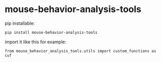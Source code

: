 # mouse-behavior-analysis-tools

pip installable:
```
pip install mouse-behavior-analysis-tools
```

import it like this for example:
```
from mouse_behavior_analysis_tools.utils import custom_functions as cuf
```
